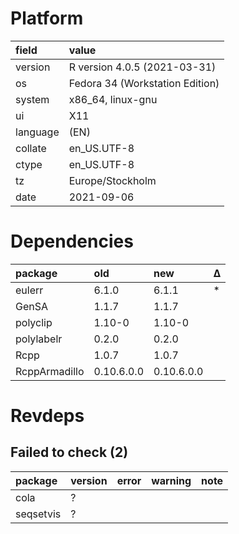 # Platform

|field    |value                           |
|:--------|:-------------------------------|
|version  |R version 4.0.5 (2021-03-31)    |
|os       |Fedora 34 (Workstation Edition) |
|system   |x86_64, linux-gnu               |
|ui       |X11                             |
|language |(EN)                            |
|collate  |en_US.UTF-8                     |
|ctype    |en_US.UTF-8                     |
|tz       |Europe/Stockholm                |
|date     |2021-09-06                      |

# Dependencies

|package       |old        |new        |Δ  |
|:-------------|:----------|:----------|:--|
|eulerr        |6.1.0      |6.1.1      |*  |
|GenSA         |1.1.7      |1.1.7      |   |
|polyclip      |1.10-0     |1.10-0     |   |
|polylabelr    |0.2.0      |0.2.0      |   |
|Rcpp          |1.0.7      |1.0.7      |   |
|RcppArmadillo |0.10.6.0.0 |0.10.6.0.0 |   |

# Revdeps

## Failed to check (2)

|package   |version |error |warning |note |
|:---------|:-------|:-----|:-------|:----|
|cola      |?       |      |        |     |
|seqsetvis |?       |      |        |     |


